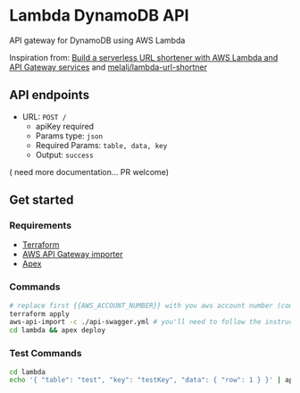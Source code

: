 # Lambda DynamoDB API

API gateway for DynamoDB using AWS Lambda

Inspiration from: [Build a serverless URL shortener with AWS Lambda and API Gateway services](http://www.davekonopka.com/2016/serverless-aws-lambda-api-gateway.html) and [melalj/lambda-url-shortner](https://github.com/melalj/lambda-url-shortner)

## API endpoints
- URL: `POST /`
  - apiKey required
  - Params type: `json`
  - Required Params: `table, data, key`
  - Output: `success`

( need more documentation... PR welcome)

## Get started

### Requirements
- [Terraform](https://www.terraform.io/)
- [AWS API Gateway importer](https://github.com/awslabs/aws-apigateway-importer)
- [Apex](https://github.com/apex/apex)

### Commands
```sh
# replace first {{AWS_ACCOUNT_NUMBER}} with you aws account number (command + F is your friend)
terraform apply
aws-api-import -c ./api-swagger.yml # you'll need to follow the instruction on https://github.com/awslabs/aws-apigateway-importer
cd lambda && apex deploy
```

### Test Commands
```sh
cd lambda
echo '{ "table": "test", "key": "testKey", "data": { "row": 1 } }' | apex invoke post
```
